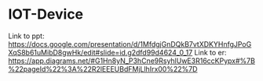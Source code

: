 # IOT-Device

Link to ppt: https://docs.google.com/presentation/d/1MfdgjGnDQkB7vtXDKYHnfgJPoGXqS8b61uMibD8gwHk/edit#slide=id.g2dfd99d4624_0_17
Link to er: https://app.diagrams.net/#G1Hn8yN_P3hCne9RsyhlUwE3R16ccKPypx#%7B%22pageId%22%3A%22R2lEEEUBdFMjLlhIrx00%22%7D

